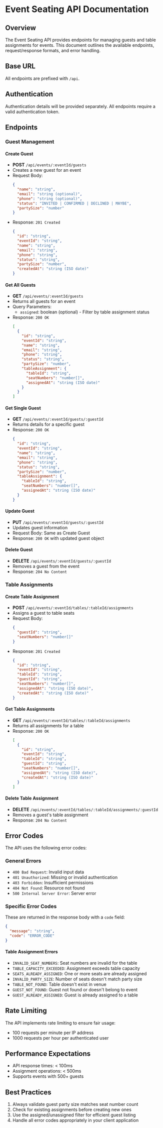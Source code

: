 # Event Seating API Documentation

## Overview

The Event Seating API provides endpoints for managing guests and table assignments for events. This document outlines the available endpoints, request/response formats, and error handling.

## Base URL

All endpoints are prefixed with `/api`.

## Authentication

Authentication details will be provided separately. All endpoints require a valid authentication token.

## Endpoints

### Guest Management

#### Create Guest
- **POST** `/api/events/:eventId/guests`
- Creates a new guest for an event
- Request Body:
  ```json
  {
    "name": "string",
    "email": "string (optional)",
    "phone": "string (optional)",
    "status": "INVITED | CONFIRMED | DECLINED | MAYBE",
    "partySize": "number"
  }
  ```
- Response: `201 Created`
  ```json
  {
    "id": "string",
    "eventId": "string",
    "name": "string",
    "email": "string",
    "phone": "string",
    "status": "string",
    "partySize": "number",
    "createdAt": "string (ISO date)"
  }
  ```

#### Get All Guests
- **GET** `/api/events/:eventId/guests`
- Returns all guests for an event
- Query Parameters:
  - `assigned`: boolean (optional) - Filter by table assignment status
- Response: `200 OK`
  ```json
  [
    {
      "id": "string",
      "eventId": "string",
      "name": "string",
      "email": "string",
      "phone": "string",
      "status": "string",
      "partySize": "number",
      "tableAssignment": {
        "tableId": "string",
        "seatNumbers": "number[]",
        "assignedAt": "string (ISO date)"
      }
    }
  ]
  ```

#### Get Single Guest
- **GET** `/api/events/:eventId/guests/:guestId`
- Returns details for a specific guest
- Response: `200 OK`
  ```json
  {
    "id": "string",
    "eventId": "string",
    "name": "string",
    "email": "string",
    "phone": "string",
    "status": "string",
    "partySize": "number",
    "tableAssignment": {
      "tableId": "string",
      "seatNumbers": "number[]",
      "assignedAt": "string (ISO date)"
    }
  }
  ```

#### Update Guest
- **PUT** `/api/events/:eventId/guests/:guestId`
- Updates guest information
- Request Body: Same as Create Guest
- Response: `200 OK` with updated guest object

#### Delete Guest
- **DELETE** `/api/events/:eventId/guests/:guestId`
- Removes a guest from the event
- Response: `204 No Content`

### Table Assignments

#### Create Table Assignment
- **POST** `/api/events/:eventId/tables/:tableId/assignments`
- Assigns a guest to table seats
- Request Body:
  ```json
  {
    "guestId": "string",
    "seatNumbers": "number[]"
  }
  ```
- Response: `201 Created`
  ```json
  {
    "id": "string",
    "eventId": "string",
    "tableId": "string",
    "guestId": "string",
    "seatNumbers": "number[]",
    "assignedAt": "string (ISO date)",
    "createdAt": "string (ISO date)"
  }
  ```

#### Get Table Assignments
- **GET** `/api/events/:eventId/tables/:tableId/assignments`
- Returns all assignments for a table
- Response: `200 OK`
  ```json
  [
    {
      "id": "string",
      "eventId": "string",
      "tableId": "string",
      "guestId": "string",
      "seatNumbers": "number[]",
      "assignedAt": "string (ISO date)",
      "createdAt": "string (ISO date)"
    }
  ]
  ```

#### Delete Table Assignment
- **DELETE** `/api/events/:eventId/tables/:tableId/assignments/:guestId`
- Removes a guest's table assignment
- Response: `204 No Content`

## Error Codes

The API uses the following error codes:

### General Errors
- `400 Bad Request`: Invalid input data
- `401 Unauthorized`: Missing or invalid authentication
- `403 Forbidden`: Insufficient permissions
- `404 Not Found`: Resource not found
- `500 Internal Server Error`: Server error

### Specific Error Codes
These are returned in the response body with a `code` field:

```json
{
  "message": "string",
  "code": "ERROR_CODE"
}
```

#### Table Assignment Errors
- `INVALID_SEAT_NUMBERS`: Seat numbers are invalid for the table
- `TABLE_CAPACITY_EXCEEDED`: Assignment exceeds table capacity
- `SEATS_ALREADY_ASSIGNED`: One or more seats are already assigned
- `INVALID_PARTY_SIZE`: Number of seats doesn't match party size
- `TABLE_NOT_FOUND`: Table doesn't exist in venue
- `GUEST_NOT_FOUND`: Guest not found or doesn't belong to event
- `GUEST_ALREADY_ASSIGNED`: Guest is already assigned to a table

## Rate Limiting

The API implements rate limiting to ensure fair usage:
- 100 requests per minute per IP address
- 1000 requests per hour per authenticated user

## Performance Expectations

- API response times: < 100ms
- Assignment operations: < 500ms
- Supports events with 500+ guests

## Best Practices

1. Always validate guest party size matches seat number count
2. Check for existing assignments before creating new ones
3. Use the assigned/unassigned filter for efficient guest listing
4. Handle all error codes appropriately in your client application 